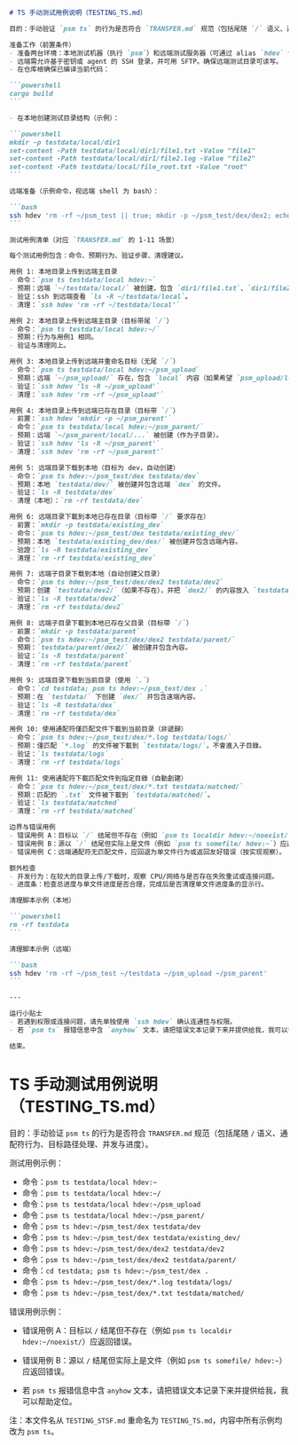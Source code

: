 ````markdown
# TS 手动测试用例说明（TESTING_TS.md）

目的：手动验证 `psm ts` 的行为是否符合 `TRANSFER.md` 规范（包括尾随 `/` 语义、通配符行为、目标路径处理、并发与进度）。

准备工作（前置条件）
- 准备两台环境：本地测试机器（执行 `psm`）和远端测试服务器（可通过 alias `hdev` 访问，需在 `config` 中配置别名）。
- 远端需允许基于密钥或 agent 的 SSH 登录，并可用 SFTP。确保远端测试目录可读写。
- 在仓库根确保已编译当前代码：

```powershell
cargo build
```

- 在本地创建测试目录结构（示例）：

```powershell
mkdir -p testdata/local/dir1
set-content -Path testdata/local/dir1/file1.txt -Value "file1"
set-content -Path testdata/local/dir1/file2.log -Value "file2"
set-content -Path testdata/local/file_root.txt -Value "root"
```

远端准备（示例命令，视远端 shell 为 bash）：

```bash
ssh hdev 'rm -rf ~/psm_test || true; mkdir -p ~/psm_test/dex/dex2; echo hello > ~/psm_test/dex/file_a.txt; echo log1 > ~/psm_test/dex/file.log; echo nested > ~/psm_test/dex/dex2/nested.txt'
```

测试用例清单（对应 `TRANSFER.md` 的 1-11 场景）

每个测试用例包含：命令、预期行为、验证步骤、清理建议。

用例 1: 本地目录上传到远端主目录
- 命令：`psm ts testdata/local hdev:~`
- 预期：远端 `~/testdata/local/` 被创建，包含 `dir1/file1.txt`、`dir1/file2.log`、`file_root.txt`。
- 验证：ssh 到远端查看 `ls -R ~/testdata/local`。
- 清理：`ssh hdev 'rm -rf ~/testdata/local'`

用例 2: 本地目录上传到远端主目录（目标带尾 `/`）
- 命令：`psm ts testdata/local hdev:~/`
- 预期：行为与用例1 相同。
- 验证与清理同上。

用例 3: 本地目录上传到远端并重命名目标（无尾 `/`）
- 命令：`psm ts testdata/local hdev:~/psm_upload`
- 预期：远端 `~/psm_upload/` 存在，包含 `local` 内容（如果希望 `psm_upload/local` 出现请使用 `~/psm_upload/`）。
- 验证：`ssh hdev 'ls -R ~/psm_upload'`
- 清理：`ssh hdev 'rm -rf ~/psm_upload'`

用例 4: 本地目录上传到远端已存在目录（目标带 `/`）
- 前置：`ssh hdev 'mkdir -p ~/psm_parent'`
- 命令：`psm ts testdata/local hdev:~/psm_parent/`
- 预期：远端 `~/psm_parent/local/...` 被创建（作为子目录）。
- 验证：`ssh hdev 'ls -R ~/psm_parent'`
- 清理：`ssh hdev 'rm -rf ~/psm_parent'`

用例 5: 远端目录下载到本地（目标为 dev，自动创建）
- 命令：`psm ts hdev:~/psm_test/dex testdata/dev`
- 预期：本地 `testdata/dev/` 被创建并包含远端 `dex` 的文件。
- 验证：`ls -R testdata/dev`
- 清理（本地）：`rm -rf testdata/dev`

用例 6: 远端目录下載到本地已存在目录（目标帶 `/` 要求存在）
- 前置：`mkdir -p testdata/existing_dev`
- 命令：`psm ts hdev:~/psm_test/dex testdata/existing_dev/`
- 预期：本地 `testdata/existing_dev/dex/` 被创建并包含远端內容。
- 验證：`ls -R testdata/existing_dev`
- 清理：`rm -rf testdata/existing_dev`

用例 7: 远端子目录下载到本地（自动创建父目录）
- 命令：`psm ts hdev:~/psm_test/dex/dex2 testdata/dev2`
- 预期：创建 `testdata/dev2/`（如果不存在），并把 `dex2/` 的内容放入 `testdata/dev2/`。
- 验证：`ls -R testdata/dev2`
- 清理：`rm -rf testdata/dev2`

用例 8: 远端子目录下載到本地已存在父目录（目标帶 `/`）
- 前置：`mkdir -p testdata/parent`
- 命令：`psm ts hdev:~/psm_test/dex/dex2 testdata/parent/`
- 预期：`testdata/parent/dex2/` 被创建并包含內容。
- 验证：`ls -R testdata/parent`
- 清理：`rm -rf testdata/parent`

用例 9: 远端目录下载到当前目录（使用 `.`）
- 命令：`cd testdata; psm ts hdev:~/psm_test/dex .`
- 预期：在 `testdata/` 下创建 `dex/` 并包含遠端內容。
- 验证：`ls -R testdata/dex`
- 清理：`rm -rf testdata/dex`

用例 10: 使用通配符僅匹配文件下載到当前目录（非遞歸）
- 命令：`psm ts hdev:~/psm_test/dex/*.log testdata/logs/`
- 预期：僅匹配 `*.log` 的文件被下載到 `testdata/logs/`，不會進入子目錄。
- 验证：`ls testdata/logs`
- 清理：`rm -rf testdata/logs`

用例 11: 使用通配符下載匹配文件到指定目錄（自動創建）
- 命令：`psm ts hdev:~/psm_test/dex/*.txt testdata/matched/`
- 预期：匹配的 `.txt` 文件被下載到 `testdata/matched/`。
- 验证：`ls testdata/matched`
- 清理：`rm -rf testdata/matched`

边界与错误用例
- 错误用例 A：目标以 `/` 结尾但不存在（例如 `psm ts localdir hdev:~/noexist/`）应返回错误。
- 错误用例 B：源以 `/` 结尾但实际上是文件（例如 `psm ts somefile/ hdev:~`）应返回错误。
- 错误用例 C：远端通配符无匹配文件，应回退为单文件行为或返回友好错误（按实现观察）。

额外检查
- 并发行为：在较大的目录上传/下载时，观察 CPU/网络与是否存在失败重试或连接问题。
- 进度条：检查总进度与单文件进度是否合理，完成后是否清理单文件进度条的显示行。

清理脚本示例（本地）

```powershell
rm -rf testdata
```

清理脚本示例（远端）

```bash
ssh hdev 'rm -rf ~/psm_test ~/testdata ~/psm_upload ~/psm_parent'
```

---

运行小贴士
- 若遇到权限或连接问题，请先单独使用 `ssh hdev` 确认连通性与权限。
- 若 `psm ts` 报错信息中含 `anyhow` 文本，请把错误文本记录下来并提供给我，我可以帮助定位。

结束。

````
# TS 手动测试用例说明（TESTING_TS.md）

目的：手动验证 `psm ts` 的行为是否符合 `TRANSFER.md` 规范（包括尾随 `/` 语义、通配符行为、目标路径处理、并发与进度）。

测试用例示例：
- 命令：`psm ts testdata/local hdev:~`
- 命令：`psm ts testdata/local hdev:~/`
- 命令：`psm ts testdata/local hdev:~/psm_upload`
- 命令：`psm ts testdata/local hdev:~/psm_parent/`
- 命令：`psm ts hdev:~/psm_test/dex testdata/dev`
- 命令：`psm ts hdev:~/psm_test/dex testdata/existing_dev/`
- 命令：`psm ts hdev:~/psm_test/dex/dex2 testdata/dev2`
- 命令：`psm ts hdev:~/psm_test/dex/dex2 testdata/parent/`
- 命令：`cd testdata; psm ts hdev:~/psm_test/dex .`
- 命令：`psm ts hdev:~/psm_test/dex/*.log testdata/logs/`
- 命令：`psm ts hdev:~/psm_test/dex/*.txt testdata/matched/`

错误用例示例：
- 错误用例 A：目标以 `/` 结尾但不存在（例如 `psm ts localdir hdev:~/noexist/`）应返回错误。
- 错误用例 B：源以 `/` 结尾但实际上是文件（例如 `psm ts somefile/ hdev:~`）应返回错误。

- 若 `psm ts` 报错信息中含 `anyhow` 文本，请把错误文本记录下来并提供给我，我可以帮助定位。

注：本文件名从 `TESTING_STSF.md` 重命名为 `TESTING_TS.md`，内容中所有示例均改为 `psm ts`。
